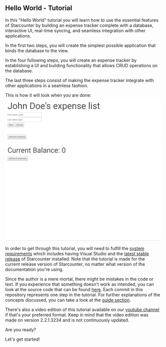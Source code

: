 ## Hello World - Tutorial

In this "Hello World" tutorial you will learn how to use the essential features of Starcounter by building an expense tracker complete with a database, interactive UI, real-time syncing, and seamless integration with other applications.

In the first two steps, you will create the simplest possible application that binds the database to the view.

In the four following steps, you will create an expense tracker by establishing a UI and building functionality that allows CRUD operations on the database.

The last three steps consist of making the expense tracker integrate with other applications in a seamless fashion.

This is how it will look when you are done:
![Hello World Intro GIF](/assets/hello-world-intro-gif.gif)

In order to get through this tutorial, you will need to fulfill the [system requirements](http://starcounter.io/download/) which includes having Visual Studio and the [latest stable release](http://downloads.starcounter.com/download) of Starcounter installed. Note that the tutorial is made for the current release version of Starcounter, no matter what version of the documentation you're using.

Since the author is a mere mortal, there might be mistakes in the code or text. If you experience that something doesn't work as intended, you can look at the source code that can be found [here](https://github.com/StarcounterApps/HelloWorld). Each commit in this repository represents one step in the tutorial. For further explanations of the concepts discussed, you can take a look at the [guide section](/guides/).

There's also a video edition of this tutorial available on our [youtube channel](https://www.youtube.com/watch?v=HyRoctAmYdU&list=PLzBy_ulksMjDppM_aNr4DedQDwYd4PL9Q) if that's your preferred format. Keep in mind that the video edition was made on version 2.2.1.3234 and is not continuously updated.

Are you ready?

Let's get started!
